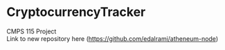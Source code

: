 # CryptocurrencyTracker
CMPS 115 Project  
Link to new repository here (https://github.com/edalrami/atheneum-node)